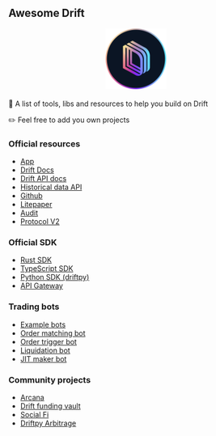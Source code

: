 ## Awesome Drift

<div align="center">
  <img src="./logo.png" width="120" height="120">
</div>

<br />
🚀 A list of tools, libs and resources to help you build on Drift

✏️ Feel free to add you own projects

### Official resources

- [App](https://app.drift.trade/)
- [Drift Docs](https://docs.drift.trade/)
- [Drift API docs](https://drift-labs.github.io/v2-teacher/#terms-of-use)
- [Historical data API](https://docs.drift.trade/historical-data/historical-data-v2)
- [Github](https://github.com/drift-labs)
- [Litepaper](https://assets-global.website-files.com/611580035ad59b20437eb024/61293b57e3103934ddc5535f_v0%20Devnet%20Feature%20Paper%20-%20Revision%201.1.pdf)
- [Audit](https://www.drift.trade/audit)
- [Protocol V2](https://github.com/drift-labs/protocol-v2)

### Official SDK

- [Rust SDK](https://github.com/drift-labs/drift-rs)
- [TypeScript SDK](https://github.com/drift-labs/protocol-v2/tree/master/sdk)
- [Python SDK (driftpy)](https://github.com/drift-labs/driftpy)
- [API Gateway](https://github.com/drift-labs/gateway)

### Trading bots

- [Example bots](https://github.com/drift-labs/example-bots)
- [Order matching bot](https://docs.drift.trade/tutorial-bots/keeper-bots/tutorial-order-matching-bot)
- [Order trigger bot](https://docs.drift.trade/tutorial-bots/keeper-bots/tutorial-order-trigger-bot)
- [Liquidation bot](https://docs.drift.trade/tutorial-bots/keeper-bots/tutorial-liquidation-bot)
- [JIT maker bot](https://docs.drift.trade/tutorial-bots/trading-bots/tutorial-jit-trading-bot)

### Community projects

- [Arcana](https://github.com/skynetcap/arcana)
- [Drift funding vault](https://github.com/0xNineteen/drift-funding-vault)
- [Social Fi](https://github.com/slide-labs/slide-socialfi)
- [Driftpy Arbitrage](https://github.com/0xbigz/driftpy-arb)
